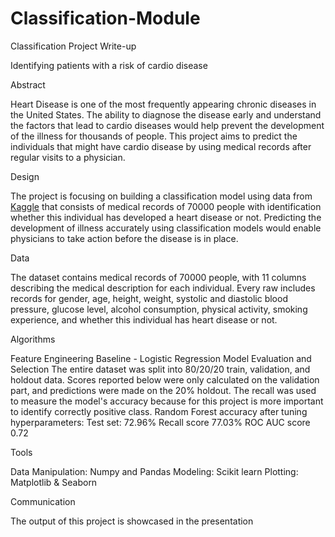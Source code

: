 # Classification-Module
Classification Project Write-up

Identifying patients with a risk of cardio disease

Abstract

Heart Disease is one of the most frequently appearing chronic diseases in the United States. The ability to diagnose the disease early and understand the factors that lead to cardio diseases would help prevent the development of the illness for thousands of people. This project aims to predict the individuals that might have cardio disease by using medical records after regular visits to a physician. 

Design

The project is focusing on building a classification model using data from [Kaggle](https://www.kaggle.com/raminhashimzade/cardio2model/notebook) that consists of medical records of 70000 people with identification whether this individual has developed a heart disease or not. Predicting the development of illness accurately using classification models would enable physicians to take action before the disease is in place. 

Data

The dataset contains medical records of 70000 people, with 11 columns describing the medical description for each individual. Every raw includes records for gender, age, height, weight, systolic and diastolic blood pressure, glucose level, alcohol consumption, physical activity, smoking experience, and whether this individual has heart disease or not. 


Algorithms

Feature Engineering
Baseline - Logistic Regression
Model Evaluation and Selection
The entire dataset was split into 80/20/20 train, validation, and holdout data. Scores reported below were only calculated on the validation part, and predictions were made on the 20% holdout. The recall was used to measure the model's accuracy because for this project is more important to identify correctly positive class. 
Random Forest accuracy after tuning hyperparameters:
Test set: 72.96%
Recall score 77.03%
ROC AUC score 0.72

Tools

Data Manipulation: Numpy and Pandas 
Modeling: Scikit learn 
Plotting: Matplotlib & Seaborn

Communication

The output of this project is showcased in the presentation





